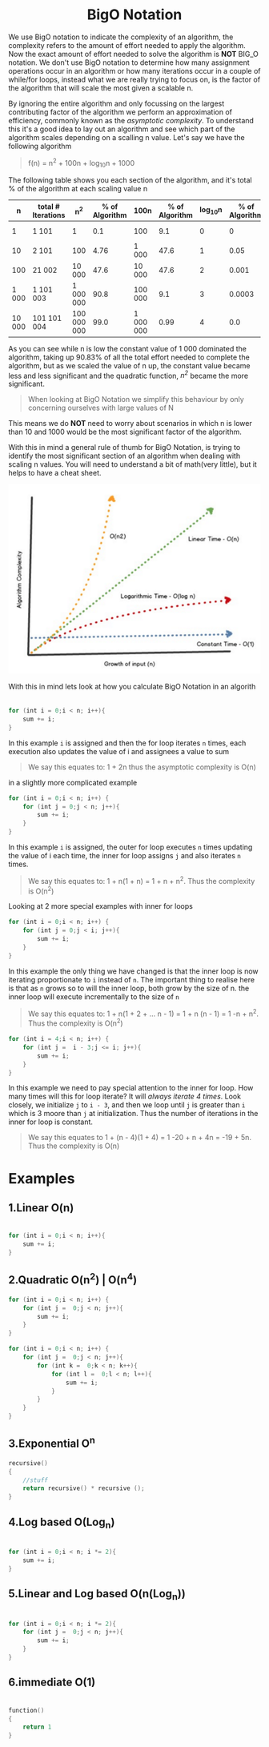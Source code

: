<div align="center"><h1> BigO Notation </h1></div>

We use BigO notation to indicate the complexity of an algorithm, the complexity refers to the amount of effort needed to
apply the algorithm. Now the exact amount of effort needed to solve the algorithm is **NOT** BIG_O notation. We don't
use BigO notation to determine how many assignment operations occur in an algorithm or how many iterations occur in a
couple of while/for loops, instead what we are really trying to focus on, is the factor of the algorithm that will scale
the most given a scalable n.

By ignoring the entire algorithm and only focussing on the largest contributing factor of the algorithm we perform an
approximation of efficiency, commonly known as the *asymptotic complexity*. To understand this it's a good idea to lay out an
algorithm and see which part of the algorithm scales depending on a scalling n value. Let's say we have the following algorithm

> f(n) = n<sup>2</sup> + 100n + log<sub>10</sub>n + 1000

The following table shows you each section of the algorithm, and it's total % of the algorithm at each scaling value n

| n | total # Iterations | n<sup>2</sup> | % of Algorithm | 100n | % of Algorithm | log<sub>10</sub>n | % of Algorithm |  1000 | % of Algorithm |
| --- | --- | --- | --- | --- | --- | --- | --- | --- | --- |
| 1 | 1 101 | 1 | 0.1 | 100 | 9.1 | 0 | 0 | 1 000 | 90.83 |
| 10 | 2 101 | 100 | 4.76 | 1 000 | 47.6 | 1 | 0.05 | 1 000 | 47.6 |
| 100 | 21 002 | 10 000 | 47.6 | 10 000 | 47.6 | 2 | 0.001 | 1 000 | 4.76 |
| 1 000 | 1 101 003 | 1 000 000 | 90.8 | 100 000 | 9.1 | 3 | 0.0003 | 1 000 | 0.09 |
| 10 000 | 101 101 004 | 100 000 000 | 99.0 | 1 000 000 | 0.99 | 4 | 0.0 | 1 000 | 0.001 |

As you can see while n is low the constant value of 1 000 dominated the algorithm, taking up 90.83% of all the total
effort needed to complete the algorithm, but as we scaled the value of n up, the constant value became less and less
significant and the quadratic function, *n<sup>2</sup>* became the more significant.

> When looking at BigO Notation we simplify this behaviour by only concerning ourselves with large values of N

This means we do **NOT** need to worry about scenarios in which n is lower than 10 and 1000 would be the most
significant factor of the algorithm.

With this in mind a general rule of thumb for BigO Notation, is trying to identify the most significant section of an
algorithm when dealing with scaling n values. You will need to understand a bit of math(very little), but it helps to
have a cheat sheet.

<img src="images/complexity.png" alt="complexity graph">

With this in mind lets look at how you calculate BigO Notation in an algorith

```kotlin

for (int i = 0;i < n; i++){
    sum += i;
}

```

In this example `i` is assigned and then the for loop iterates `n` times, each execution also updates the value of i and 
assignees a value to sum

> We say this equates to: 1 + 2n thus the asymptotic complexity is O(n)

in a slightly more complicated example

```kotlin
for (int i = 0;i < n; i++) {
    for (int j = 0;j < n; j++){
        sum += i;
    }
}
```

In this example `i` is assigned, the outer for loop executes `n` times updating the value of i each time, the 
inner for loop assigns `j` and also iterates `n` times. 

> We say this equates to: 1 + n(1 + n) = 1 + n + n<sup>2</sup>. Thus the complexity is O(n<sup>2</sup>)


Looking at 2 more special examples with inner for loops

```kotlin
for (int i = 0;i < n; i++) {
    for (int j = 0;j < i; j++){
        sum += i;
    }
}
```

In this example the only thing we have changed is that the inner loop is now iterating proportionate to `i` instead of `n`. 
The important thing to realise here is that as `n` grows so to will the inner  loop, both grow by the size of 
n. the inner loop will execute incrementally to the size of `n`

> We say this equates to: 1 + n(1 + 2 + ... n - 1) = 1 + n (n - 1)  = 1 -n + n<sup>2</sup>. Thus the complexity is O(n<sup>2</sup>) 

```kotlin
for (int i = 4;i < n; i++) {
    for (int j =  i - 3;j <= i; j++){
        sum += i;
    }
}
```

In  this example we need to pay special attention to the inner for loop. How many times will this for loop iterate? It 
will *always iterate 4 times*. Look closely, we initialize `j` to `i - 3`, and then we loop until `j` is greater than `i` 
which is 3 moore than `j` at initialization. Thus the number of iterations in the inner for loop is constant.

> We say this equates to 1 + (n - 4)(1 + 4) = 1 -20 + n + 4n = -19 + 5n. Thus the complexity is O(n) 

# Examples

## 1.Linear O(n)

```kotlin

for (int i = 0;i < n; i++){
    sum += i;
}
```

## 2.Quadratic  O(n<sup>2</sup>) |  O(n<sup>4</sup>)

```kotlin
for (int i = 0;i < n; i++) {
    for (int j =  0;j < n; j++){
        sum += i;
    }
}
```

```kotlin
for (int i = 0;i < n; i++) {
    for (int j =  0;j < n; j++){
        for (int k =  0;k < n; k++){
            for (int l =  0;l < n; l++){
                sum += i;
            }
        }
    }
}
```

## 3.Exponential  O<sup>n</sup>

```kotlin
recursive()
{
    //stuff 
    return recursive() * recursive ();
}
```

## 4.Log based O(Log<sub>n</sub>)

```kotlin

for (int i = 0;i < n; i *= 2){
    sum += i;
}
```

## 5.Linear and Log based O(n(Log<sub>n</sub>))
```kotlin

for (int i = 0;i < n; i *= 2){
    for (int j =  0;j < n; j++){
        sum += i;
    }
}
```

## 6.immediate  O(1)

```kotlin

function()
{
    return 1
}
```
